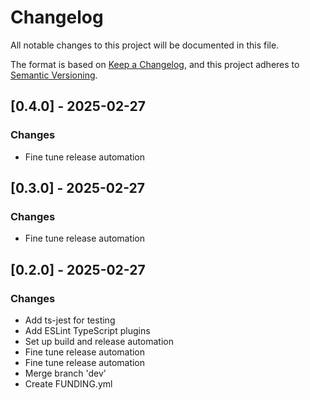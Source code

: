 # Changelog

All notable changes to this project will be documented in this file.

The format is based on [Keep a Changelog](https://keepachangelog.com/en/1.0.0/),
and this project adheres to [Semantic Versioning](https://semver.org/spec/v2.0.0.html).




## [0.4.0] - 2025-02-27

### Changes

- Fine tune release automation

## [0.3.0] - 2025-02-27

### Changes

- Fine tune release automation

## [0.2.0] - 2025-02-27

### Changes

- Add ts-jest for testing
- Add ESLint TypeScript plugins
- Set up build and release automation
- Fine tune release automation
- Fine tune release automation
- Merge branch 'dev'
- Create FUNDING.yml

